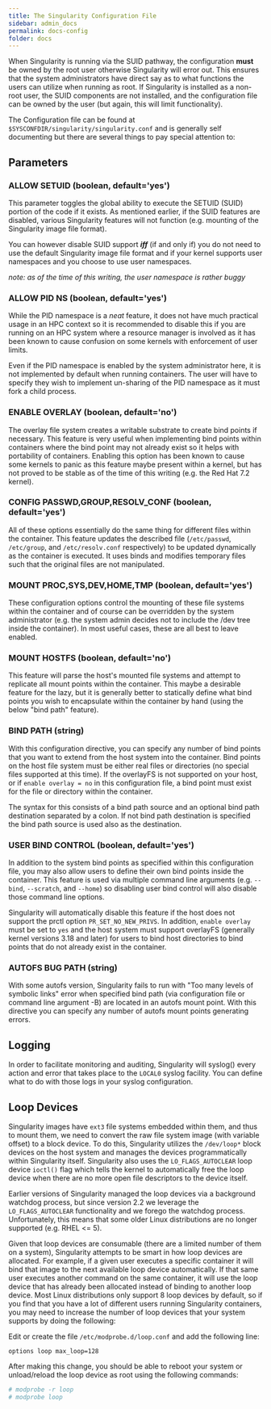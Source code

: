 ```yaml
---
title: The Singularity Configuration File
sidebar: admin_docs
permalink: docs-config
folder: docs
---
```


When Singularity is running via the SUID pathway, the configuration **must** be owned by the root user otherwise Singularity will error out. This ensures that the system administrators have direct say as to what functions the users can utilize when running as root. If Singularity is installed as a non-root user, the SUID components are not installed, and the configuration file can be owned by the user (but again, this will limit functionality).

The Configuration file can be found at `$SYSCONFDIR/singularity/singularity.conf` and is generally self documenting but there are several things to pay special attention to:

## Parameters

### ALLOW SETUID (boolean, default='yes')
This parameter toggles the global ability to execute the SETUID (SUID) portion of the code if it exists. As mentioned earlier, if the SUID features are disabled, various Singularity features will not function (e.g. mounting of the Singularity image file format).

You can however disable SUID support ***iff*** (if and only if) you do not need to use the default Singularity image file format and if your kernel supports user namespaces and you choose to use user namespaces.

*note: as of the time of this writing, the user namespace is rather buggy*


### ALLOW PID NS (boolean, default='yes')
While the PID namespace is a *neat* feature, it does not have much practical usage in an HPC context so it is recommended to disable this if you are running on an HPC system where a resource manager is involved as it has been known to cause confusion on some kernels with enforcement of user limits.

Even if the PID namespace is enabled by the system administrator here, it is not implemented by default when running containers. The user will have to specify they wish to implement un-sharing of the PID namespace as it must fork a child process.


### ENABLE OVERLAY (boolean, default='no')
The overlay file system creates a writable substrate to create bind points if necessary. This feature is very useful when implementing bind points within containers where the bind point may not already exist so it helps with portability of containers. Enabling this option has been known to cause some kernels to panic as this feature maybe present within a kernel, but has not proved to be stable as of the time of this writing (e.g. the Red Hat 7.2 kernel).

### CONFIG PASSWD,GROUP,RESOLV_CONF (boolean, default='yes')
All of these options essentially do the same thing for different files within the container. This feature updates the described file (`/etc/passwd`, `/etc/group`, and `/etc/resolv.conf` respectively) to be updated dynamically as the container is executed. It uses binds and modifies temporary files such that the original files are not manipulated.

### MOUNT PROC,SYS,DEV,HOME,TMP (boolean, default='yes')
These configuration options control the mounting of these file systems within the container and of course can be overridden by the system administrator (e.g. the system admin decides not to include the /dev tree inside the container). In most useful cases, these are all best to leave enabled.

### MOUNT HOSTFS (boolean, default='no')
This feature will parse the host's mounted file systems and attempt to replicate all mount points within the container. This maybe a desirable feature for the lazy, but it is generally better to statically define what bind points you wish to encapsulate within the container by hand (using the below "bind path" feature).

### BIND PATH (string)
With this configuration directive, you can specify any number of bind points that you want to extend from the host system into the container. Bind points on the host file system must be either real files or directories (no special files supported at this time). If the overlayFS is not supported on your host, or if `enable overlay = no` in this configuration file, a bind point must exist for the file or directory within the container.

The syntax for this consists of a bind path source and an optional bind path destination separated by a colon. If not bind path destination is specified the bind path source is used also as the destination.


### USER BIND CONTROL (boolean, default='yes')
In addition to the system bind points as specified within this configuration file, you may also allow users to define their own bind points inside the container. This feature is used via multiple command line arguments (e.g. `--bind`, `--scratch`, and `--home`) so disabling user bind control will also disable those command line options.

Singularity will automatically disable this feature if the host does not support the prctl option `PR_SET_NO_NEW_PRIVS`. In addition, `enable overlay` must be set to `yes` and the host system must support overlayFS (generally kernel versions 3.18 and later) for users to bind host directories to bind points that do not already exist in the container. 

### AUTOFS BUG PATH (string)
With some autofs version, Singularity fails to run with "Too many levels of symbolic links" error when specified bind path (via configuration file or command line argument -B) are located in an autofs mount point. With this directive you can specify any number of autofs mount points generating errors.

## Logging
In order to facilitate monitoring and auditing, Singularity will syslog() every action and error that takes place to the `LOCAL0` syslog facility. You can define what to do with those logs in your syslog configuration.

## Loop Devices
Singularity images have `ext3` file systems embedded within them, and thus to mount them, we need to convert the raw file system image (with variable offset) to a block device. To do this, Singularity utilizes the `/dev/loop*` block devices on the host system and manages the devices programmatically within Singularity itself. Singularity also uses the `LO_FLAGS_AUTOCLEAR` loop device `ioctl()` flag which tells the kernel to automatically free the loop device when there are no more open file descriptors to the device itself.

Earlier versions of Singularity managed the loop devices via a background watchdog process, but since version 2.2 we leverage the `LO_FLAGS_AUTOCLEAR` functionality and we forego the watchdog process. Unfortunately, this means that some older Linux distributions are no longer supported (e.g. RHEL <= 5).

Given that loop devices are consumable (there are a limited number of them on a system), Singularity attempts to be smart in how loop devices are allocated. For example, if a given user executes a specific container it will bind that image to the next available loop device automatically. If that same user executes another command on the same container, it will use the loop device that has already been allocated instead of binding to another loop device. Most Linux distributions only support 8 loop devices by default, so if you find that you have a lot of different users running Singularity containers, you may need to increase the number of loop devices that your system supports by doing the following:

Edit or create the file `/etc/modprobe.d/loop.conf` and add the following line:

```
options loop max_loop=128

```

After making this change, you should be able to reboot your system or unload/reload the loop device as root using the following commands:

```bash
# modprobe -r loop
# modprobe loop
```
